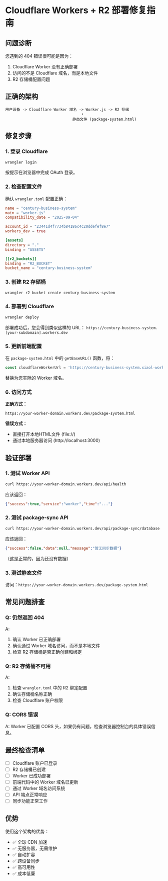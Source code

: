 # Cloudflare Workers + R2 部署修复指南

## 问题诊断

您遇到的 404 错误很可能是因为：
1. Cloudflare Worker 没有正确部署
2. 访问的不是 Cloudflare 域名，而是本地文件
3. R2 存储桶配置问题

## 正确的架构

```
用户设备 -> Cloudflare Worker 域名 -> Worker.js -> R2 存储
                                  ↓
                              静态文件 (package-system.html)
```

## 修复步骤

### 1. 登录 Cloudflare
```bash
wrangler login
```
按提示在浏览器中完成 OAuth 登录。

### 2. 检查配置文件
确认 `wrangler.toml` 配置正确：
```toml
name = "century-business-system"
main = "worker.js"
compatibility_date = "2025-09-04"

account_id = "23441d4f7734b84186c4c20ddefef8e7"
workers_dev = true

[assets]
directory = "."
binding = "ASSETS"

[[r2_buckets]]
binding = "R2_BUCKET"
bucket_name = "century-business-system"
```

### 3. 创建 R2 存储桶
```bash
wrangler r2 bucket create century-business-system
```

### 4. 部署到 Cloudflare
```bash
wrangler deploy
```

部署成功后，您会得到类似这样的 URL：
`https://century-business-system.[your-subdomain].workers.dev`

### 5. 更新前端配置
在 `package-system.html` 中的 `getBaseURL()` 函数，将：
```javascript
const cloudflareWorkerUrl = 'https://century-business-system.xiaol-worker-subdomain.workers.dev';
```
替换为您实际的 Worker 域名。

### 6. 访问方式

**正确方式：**
```
https://your-worker-domain.workers.dev/package-system.html
```

**错误方式：**
- 直接打开本地HTML文件 (file://)
- 通过本地服务器访问 (http://localhost:3000)

## 验证部署

### 1. 测试 Worker API
```bash
curl https://your-worker-domain.workers.dev/api/health
```
应该返回：
```json
{"success":true,"service":"worker","time":"..."}
```

### 2. 测试 package-sync API
```bash
curl https://your-worker-domain.workers.dev/api/package-sync/database
```
应该返回：
```json
{"success":false,"data":null,"message":"暂无同步数据"}
```
（这是正常的，因为还没有数据）

### 3. 测试静态文件
访问：`https://your-worker-domain.workers.dev/package-system.html`

## 常见问题排查

### Q: 仍然返回 404
A: 
1. 确认 Worker 已正确部署
2. 确认通过 Worker 域名访问，而不是本地文件
3. 检查 R2 存储桶是否正确创建和绑定

### Q: R2 存储桶不可用
A:
1. 检查 `wrangler.toml` 中的 R2 绑定配置
2. 确认存储桶名称正确
3. 检查 Cloudflare 账户权限

### Q: CORS 错误
A: Worker 已配置 CORS 头，如果仍有问题，检查浏览器控制台的具体错误信息。

## 最终检查清单

- [ ] Cloudflare 账户已登录
- [ ] R2 存储桶已创建
- [ ] Worker 已成功部署
- [ ] 前端代码中的 Worker 域名已更新
- [ ] 通过 Worker 域名访问系统
- [ ] API 端点正常响应
- [ ] 同步功能正常工作

## 优势

使用这个架构的优势：
- ✅ 全球 CDN 加速
- ✅ 无服务器，无需维护
- ✅ 自动扩容
- ✅ 跨设备同步
- ✅ 高可用性
- ✅ 成本低廉
